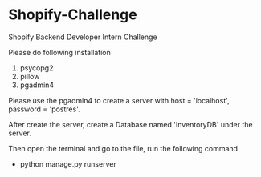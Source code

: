 # Shopify-Challenge
Shopify Backend Developer Intern  Challenge


Please do following installation
1. psycopg2
2. pillow
3. pgadmin4


Please use the pgadmin4 to create a server with host = 'localhost', password = 'postres'.

After create the server, create a Database named 'InventoryDB' under the server.

Then open the terminal and go to the file, run the following command
- python manage.py runserver
